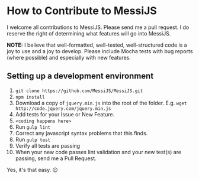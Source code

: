 How to Contribute to MessiJS
============================

I welcome all contributions to MessiJS.  Please send me a pull
request.  I do reserve the right of determining what features will
go into MessiJS.

**NOTE:** I believe that well-formatted, well-tested, well-structured
code is a joy to use and a joy to develop.  Please include Mocha
tests with bug reports (where possible) and especially with new
features.

Setting up a development environment
------------------------------------

1. `git clone https://github.com/MessiJS/MessiJS.git`
2. `npm install`
3. Download a copy of `jquery.min.js` into the root of the folder. E.g. `wget http://code.jquery.com/jquery.min.js`
4. Add tests for your Issue or New Feature.
5. `<coding happens here>`
6. Run `gulp lint`
7. Correct any javascript syntax problems that this finds.
8. Run `gulp test`
9. Verify all tests are passing
10. When your new code passes lint validation and your new test(s) are passing, send me a Pull Request.

Yes, it's that easy. :wink:
